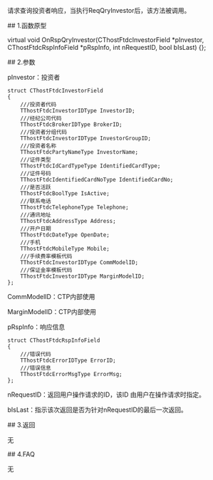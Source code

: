 <p>请求查询投资者响应，当执行ReqQryInvestor后，该方法被调用。</p>
<span class="anchor" id="4d0f5ff0-c8a1-43d3-a542-a354684f6b1c"></span>
## 1.函数原型
<p>virtual void OnRspQryInvestor(CThostFtdcInvestorField *pInvestor, CThostFtdcRspInfoField *pRspInfo, int nRequestID, bool bIsLast) {};</p>
<span class="anchor" id="4445e113-7c2a-4580-83be-28d4d6c04280"></span>
## 2.参数
<p>pInvestor：投资者</p>
<pre><code>struct CThostFtdcInvestorField
{
    ///投资者代码
    TThostFtdcInvestorIDType InvestorID;
    ///经纪公司代码
    TThostFtdcBrokerIDType BrokerID;
    ///投资者分组代码
    TThostFtdcInvestorIDType InvestorGroupID;
    ///投资者名称
    TThostFtdcPartyNameType InvestorName;
    ///证件类型
    TThostFtdcIdCardTypeType IdentifiedCardType;
    ///证件号码
    TThostFtdcIdentifiedCardNoType IdentifiedCardNo;
    ///是否活跃
    TThostFtdcBoolType IsActive;
    ///联系电话
    TThostFtdcTelephoneType Telephone;
    ///通讯地址
    TThostFtdcAddressType Address;
    ///开户日期
    TThostFtdcDateType OpenDate;
    ///手机
    TThostFtdcMobileType Mobile;
    ///手续费率模板代码
    TThostFtdcInvestorIDType CommModelID;
    ///保证金率模板代码
    TThostFtdcInvestorIDType MarginModelID;
};
</code></pre>
<p>CommModelID：CTP内部使用</p>
<p>MarginModelID：CTP内部使用</p>
<p>pRspInfo：响应信息</p>
<pre><code>struct CThostFtdcRspInfoField
{
    ///错误代码
    TThostFtdcErrorIDType ErrorID;
    ///错误信息
    TThostFtdcErrorMsgType ErrorMsg;
};
</code></pre>
<p>nRequestID：返回用户操作请求的ID，该ID 由用户在操作请求时指定。</p>
<p>bIsLast：指示该次返回是否为针对nRequestID的最后一次返回。</p>
<span class="anchor" id="387d7d49-bf2d-414b-81d4-6be6d7f39ade"></span>
## 3.返回
<p>无</p>
<span class="anchor" id="ec3377dd-f38a-4286-98d1-5f41090a3f95"></span>
## 4.FAQ
<p>无</p>
